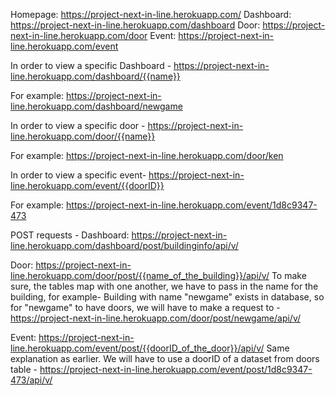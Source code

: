 Homepage: https://project-next-in-line.herokuapp.com/ 
Dashboard: https://project-next-in-line.herokuapp.com/dashboard
Door: https://project-next-in-line.herokuapp.com/door
Event: https://project-next-in-line.herokuapp.com/event

In order to view a specific Dashboard - 
https://project-next-in-line.herokuapp.com/dashboard/{{name}}

For example: https://project-next-in-line.herokuapp.com/dashboard/newgame

In order to view a specific door - 
https://project-next-in-line.herokuapp.com/door/{{name}}

For example: https://project-next-in-line.herokuapp.com/door/ken

In order to view a specific event- 
https://project-next-in-line.herokuapp.com/event/{{doorID}}

For example: https://project-next-in-line.herokuapp.com/event/1d8c9347-473

POST requests -
Dashboard: https://project-next-in-line.herokuapp.com/dashboard/post/buildinginfo/api/v/

Door: https://project-next-in-line.herokuapp.com/door/post/{{name_of_the_building}}/api/v/
To make sure, the tables map with one another, we have to pass in the name for the building, 
for example- Building with name "newgame" exists in database, so for "newgame" to have doors, 
we will have to make a request to -  https://project-next-in-line.herokuapp.com/door/post/newgame/api/v/


Event: https://project-next-in-line.herokuapp.com/event/post/{{doorID_of_the_door}}/api/v/
Same explanation as earlier.
We will have to use a doorID of a dataset from doors table - https://project-next-in-line.herokuapp.com/event/post/1d8c9347-473/api/v/


